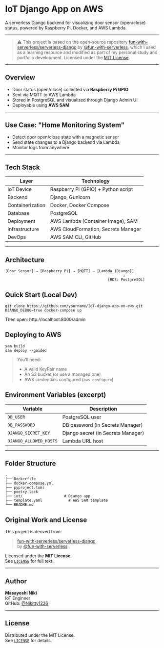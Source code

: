 # IoT Django App on AWS

A serverless Django backend for visualizing door sensor (open/close) status, powered by Raspberry Pi, Docker, and AWS Lambda.  

---

> ⚠️ This project is based on the open-source repository [fun-with-serverless/serverless-django](https://github.com/fun-with-serverless/serverless-django) by [@fun-with-serverless](https://github.com/fun-with-serverless), which I used as a learning resource and modified as part of my personal study and portfolio development.
> Licensed under the [MIT License](LICENSE).

---

## Overview

- Door status (open/close) collected via **Raspberry Pi GPIO**
- Sent via MQTT to AWS Lambda
- Stored in PostgreSQL and visualized through Django Admin UI
- Deployable using **AWS SAM**

---

## Use Case: "Home Monitoring System"

- Detect door open/close state with a magnetic sensor
- Send state changes to a Django backend via Lambda
- Monitor logs from anywhere
---

## Tech Stack

| Layer             | Technology                              |
|------------------|------------------------------------------|
| IoT Device       | Raspberry Pi (GPIO) + Python script      |
| Backend          | Django, Gunicorn                         |
| Containerization | Docker, Docker Compose                   |
| Database         | PostgreSQL                               |
| Deployment       | AWS Lambda (Container Image), SAM        |
| Infrastructure   | AWS CloudFormation, Secrets Manager      |
| DevOps           | AWS SAM CLI, GitHub                      |

---

## Architecture

```text
[Door Sensor] → [Raspberry Pi] → [MQTT] → [Lambda (Django)]
                                                      ↓
                                               [RDS: PostgreSQL]

```

## Quick Start (Local Dev)
```
git clone https://github.com/yourname/IoT-django-app-on-aws.git
DJANGO_DEBUG=true docker-compose up 
```
Then open:
http://localhost:8000/admin

## Deploying to AWS
```
sam build
sam deploy --guided
```
> You'll need:  
> - A valid KeyPair name  
> - An S3 bucket (or use a managed one)  
> - AWS credentials configured (`aws configure`)  

## Environment Variables (excerpt)

| Variable               | Description                        |
|------------------------|------------------------------------|
| `DB_USER`              | PostgreSQL user                    |
| `DB_PASSWORD`          | DB password (in Secrets Manager)   |
| `DJANGO_SECRET_KEY`    | Django secret (in Secrets Manager) |
| `DJANGO_ALLOWED_HOSTS` | Lambda URL host                    |

---

## Folder Structure

```text
.
├── Dockerfile
├── docker-compose.yml
├── pyproject.toml
├── poetry.lock
├── iot/                   # Django app
├── template.yaml            # AWS SAM template
└── README.md
```

## Original Work and License

This project is derived from:

> [fun-with-serverless/serverless-django](https://github.com/fun-with-serverless/serverless-django)  
> by [@fun-with-serverless](https://github.com/fun-with-serverless)

Licensed under the **MIT License**.  
See [`LICENSE`](LICENSE) for full text.

---

## Author

**Masayoshi Niki**  
IoT Engineer<br>
GitHub: [@Nikitty1226](https://github.com/Nikitty1226)

---

## License

Distributed under the MIT License.  
See [`LICENSE`](LICENSE) for details.